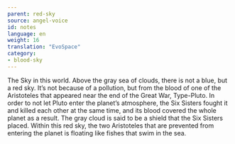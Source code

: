 ```yaml
---
parent: red-sky
source: angel-voice
id: notes
language: en
weight: 16
translation: "EvoSpace"
category:
- blood-sky
---
```


The Sky in this world. Above the gray sea of clouds, there is not a blue, but a red sky.
It’s not because of a pollution, but from the blood of one of the Aristoteles that appeared near the end of the Great War, Type-Pluto.
In order to not let Pluto enter the planet’s atmosphere, the Six Sisters fought it and killed each other at the same time, and its blood covered the whole planet as a result. The gray cloud is said to be a shield that the Six Sisters placed.
Within this red sky, the two Aristoteles that are prevented from entering the planet is floating like fishes that swim in the sea.
